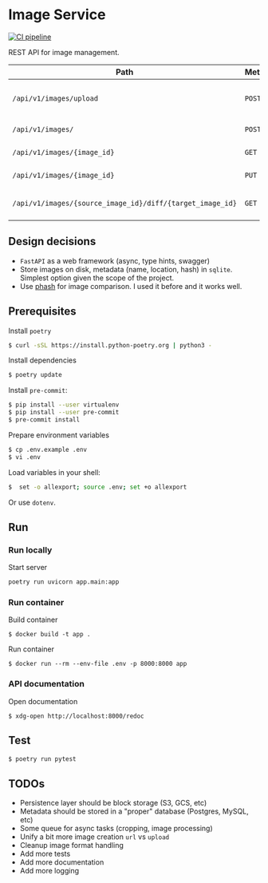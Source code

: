 # Image Service

[![CI pipeline](https://github.com/holdupleftandtheapressstart/reshape/actions/workflows/ci.yaml/badge.svg)](https://github.com/holdupleftandtheapressstart/reshape/actions/workflows/ci.yaml)

REST API for image management.

| Path | Method | Description |
|---|---|---|
| `/api/v1/images/upload` | `POST` | Upload binary images using `multipart/form-data` |
| `/api/v1/images/` | `POST` | Create image using `url` |
| `/api/v1/images/{image_id}` | `GET` | Get image metadata |
| `/api/v1/images/{image_id}` | `PUT` | Update image (crop) |
| `/api/v1/images/{source_image_id}/diff/{target_image_id}` | `GET` | Get image differences using `phash` |

## Design decisions

* `FastAPI` as a web framework (async, type hints, swagger)
* Store images on disk, metadata (name, location, hash) in `sqlite`. Simplest option given the scope of the project.
* Use [phash](https://www.phash.org/) for image comparison. I used it before and it works well.

## Prerequisites

Install `poetry`

```bash
$ curl -sSL https://install.python-poetry.org | python3 -
```

Install dependencies

```bash
$ poetry update
```

Install `pre-commit`:

```bash
$ pip install --user virtualenv
$ pip install --user pre-commit
$ pre-commit install
```

Prepare environment variables

```bash
$ cp .env.example .env
$ vi .env
```

Load variables in your shell:

```bash
$  set -o allexport; source .env; set +o allexport
```

Or use `dotenv`.

## Run

### Run locally

Start server

```bash
poetry run uvicorn app.main:app
```

### Run container

Build container

```
$ docker build -t app .
```

Run container

```
$ docker run --rm --env-file .env -p 8000:8000 app
```

### API documentation

Open documentation

```
$ xdg-open http://localhost:8000/redoc
```

## Test

```bash
$ poetry run pytest
```

## TODOs

* Persistence layer should be block storage (S3, GCS, etc)
* Metadata should be stored in a "proper" database (Postgres, MySQL, etc)
* Some queue for async tasks (cropping, image processing)
* Unify a bit more image creation `url` vs `upload`
* Cleanup image format handling
* Add more tests
* Add more documentation
* Add more logging
